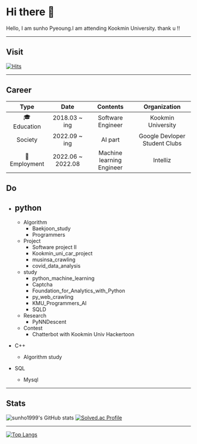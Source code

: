 # Hi there 👋
Hello, I am sunho Pyeoung.I am attending Kookmin University.
thank u !!
***
## Visit
[![Hits](https://hits.seeyoufarm.com/api/count/incr/badge.svg?url=https%3A%2F%2Fgithub.com%2Fsunho1999&count_bg=%2379C83D&title_bg=%23555555&icon=piwigo.svg&icon_color=%23EFE9E3&title=sun&edge_flat=false)](https://hits.seeyoufarm.com)
***

## Career

Type | Date | Contents | Organization
:---:|:---:|:---:|:---:
🎓 Education| 2018.03 ~ ing| Software Engineer | Kookmin University
Society | 2022.09 ~ ing | AI part | Google Devloper Student Clubs
🏢 Employment | 2022.06 ~ 2022.08 | Machine learning Engineer | Intelliz 

 
## Do

+ python
  ---
  + Algorithm
    + Baekjoon_study
    + Programmers
  + Project
    + Software project II
    + Kookmin_uni_car_project
    + musinsa_crawling
    + covid_data_analysis
  + study
    + python_machine_learning
    + Captcha
    + Foundation_for_Analytics_with_Python
    + py_web_crawling
    + KMU_Programmers_AI 
    + SQLD
  + Research
    + PyNNDescent
  + Contest
    + Chatterbot with Kookmin Univ Hackertoon

+ C++
  + Algorithm study
+ SQL
    + Mysql
***
## Stats
![sunho1999's GitHub stats](https://github-readme-stats.vercel.app/api?username=sunho1999&show_icons=true&theme=radical&hide=prs,contribs) 
[![Solved.ac Profile](http://mazassumnida.wtf/api/v2/generate_badge?boj=wmfrlek1107)](https://solved.ac/wmfrlek1107/)


***

[![Top Langs](https://github-readme-stats.vercel.app/api/top-langs/?username=sunho1999&layout=compact)](https://github.com/sunho1999/github-readme-stats)





